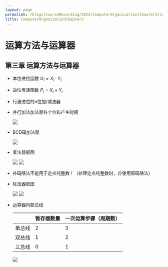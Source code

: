 ```yaml
---
layout: page
permalink: /blogs/CourseRecording/2023/ComputerOrganization/Chapter3/index.html
title: ComputerOrganizationChapter3
---
```


# 运算方法与运算器

## 第三章 运算方法与运算器

- 本位进位函数 $G_i = X_i\cdot Y_i$
- 进位传递函数 $P_i = X_i + Y_i$
- 行波进位的n位加/减法器
- 并行加法加法器各个位和产生时间
    
    <img src="https://CRYoushiwo.github.io/images/blogs/CoursesRecording/ComputerOrganization/Chapter3/Untitled.png" class="blog-image" >
    
- BCD码加法器
    
    <img src="https://CRYoushiwo.github.io/images/blogs/CoursesRecording/ComputerOrganization/Chapter3/Untitled%201.png" class="blog-image" >
    
- 乘法器框图
    
    <img src="https://CRYoushiwo.github.io/images/blogs/CoursesRecording/ComputerOrganization/Chapter3/Untitled%202.png" class="blog-image" >
    <img src="https://CRYoushiwo.github.io/images/blogs/CoursesRecording/ComputerOrganization/Chapter3/Untitled%203.png" class="blog-image" >
    
- 补码除法不能用于定点纯整数！（处理定点纯整数时，应使用原码除法）
- 除法器框图

    <img src="https://CRYoushiwo.github.io/images/blogs/CoursesRecording/ComputerOrganization/Chapter3/Untitled%204.png" class="blog-image" >
    <img src="https://CRYoushiwo.github.io/images/blogs/CoursesRecording/ComputerOrganization/Chapter3/Untitled%205.png" class="blog-image" >
    
- 运算器内部总线
    
    
   |  |暂存器数量|一次运算步骤（周期数） |
   |---|---|--- |
   |单总线|2|3 |
   |双总线|1|2 |
   |三总线|0|1 |
    
    <img src="https://CRYoushiwo.github.io/images/blogs/CoursesRecording/ComputerOrganization/Chapter3/Untitled%206.png" class="blog-image" >